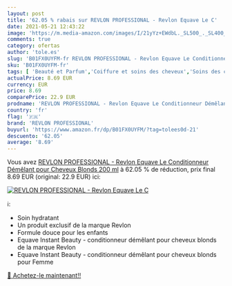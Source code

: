 ```yaml
---
layout: post
title: '62.05 % rabais sur REVLON PROFESSIONAL - Revlon Equave Le C'
date: 2021-05-21 12:43:22
image: 'https://m.media-amazon.com/images/I/21yYz+EWdbL._SL500_._SL400_.jpg'
comments: true
category: ofertas
author: 'tole.es'
slug: 'B01FX0UYFM-fr REVLON PROFESSIONAL - Revlon Equave Le Conditionneur...'
sku: 'B01FX0UYFM-fr'
tags: [ 'Beauté et Parfum','Coiffure et soins des cheveux','Soins des cheveux','Soins et masques pour les cheveux','revlon professional', ]
actualPrice: 8.69 EUR
currency: EUR
price: 8.69
comparePrice: 22.9 EUR
prodname: 'REVLON PROFESSIONAL - Revlon Equave Le Conditionneur Démêlant pour Cheveux Blonds  200 ml'
country: 'fr'
flag: '🇫🇷'
brand: 'REVLON PROFESSIONAL'
buyurl: 'https://www.amazon.fr/dp/B01FX0UYFM/?tag=tolees0d-21'
descuento: '62.05'
average: '8.69'
---
```


Vous avez [REVLON PROFESSIONAL - Revlon Equave Le Conditionneur Démêlant pour Cheveux Blonds  200 ml](https://www.amazon.fr/dp/B01FX0UYFM/?tag=tolees0d-21)  à  62.05 % de réduction, prix final  8.69 EUR (original: 22.9 EUR) ici:

[![REVLON PROFESSIONAL - Revlon Equave Le C](https://m.media-amazon.com/images/I/21yYz+EWdbL._SL500_._SL400_.jpg)](https://www.amazon.fr/dp/B01FX0UYFM/?tag=tolees0d-21)

ℹ️:

- Soin hydratant
- Un produit exclusif de la marque Revlon
- Formule douce pour les enfants
- Equave Instant Beauty - conditionneur démêlant pour cheveux blonds de la marque Revlon
- Equave Instant Beauty - conditionneur démêlant pour cheveux blonds pour Femme

[🛒 Achetez-le maintenant!!](https://www.amazon.fr/dp/B01FX0UYFM/?tag=tolees0d-21)
